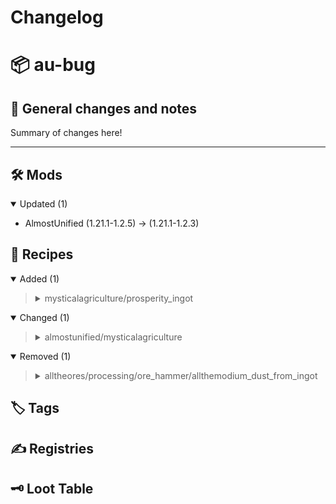 # Changelog

# 📦 au-bug

## 📰 General changes and notes

Summary of changes here!

---

## 🛠️ Mods

<details open>
<summary>Updated (1)</summary>

- AlmostUnified (1.21.1-1.2.5) -> (1.21.1-1.2.3)

</details>

## 🍳 Recipes

<details open>
<summary>Added (1)</summary>
<blockquote>

<details>
<summary>mysticalagriculture/prosperity_ingot</summary>

```diff
+{
+  type: "crafting_shaped"
+  pattern: [
+    " # "
+    "#I#"
+    " # "
+  ]
+  key: {
+    #: {
+      item: "mysticalagriculture:prosperity_shard"
+    }
+    I: {
+      tag: "c:ingots/iron"
+    }
+  }
+  result: {
+    id: "mysticalagriculture:prosperity_ingot"
+  }
+}

```


</details>

</blockquote>

</details>

<details open>
<summary>Changed (1)</summary>
<blockquote>

<details>
<summary>almostunified/mysticalagriculture</summary>

```diff
 {
   type: "almostunified:client_recipe_tracker"
   namespace: "mysticalagriculture"
   recipes: [
     "1$augment/haste_i"
     "1$augment/haste_ii"
     "1$augment/haste_iii"
     "1$augment/luck_i"
     "1$augment/luck_ii"
     "1$augment/luck_iii"
     "1$awakened_supremium_gemstone"
     "1$awakened_supremium_ingot"
     "1$enchanter/breach"
     "1$enchanter/density"
     "1$enchanter/efficiency"
     "1$enchanter/fortune"
     "1$enchanter/impaling"
     "1$enchanter/looting"
     "1$enchanter/luck_of_the_sea"
     "1$enchanter/sweeping_edge"
     "1$essence/appliedenergistics2/silicon_press"
     "1$essence/extremereactors2/yellorium_ingot"
     "1$essence/mekanism/fluorite"
     "1$essence/mekanism/osmium_ingot"
     "1$furnace"
     "1$gear/inferium_axe"
     "1$gear/inferium_boots"
     "1$gear/inferium_bow"
     "1$gear/inferium_chestplate"
     "1$gear/inferium_crossbow"
     "1$gear/inferium_fishing_rod"
     "1$gear/inferium_helmet"
     "1$gear/inferium_hoe"
     "1$gear/inferium_leggings"
     "1$gear/inferium_pickaxe"
     "1$gear/inferium_scythe"
     "1$gear/inferium_shears"
     "1$gear/inferium_shovel"
     "1$gear/inferium_sickle"
     "1$gear/inferium_sword"
     "1$gear/inferium_watering_can"
     "1$imperium_gemstone"
     "1$imperium_ingot"
     "1$inferium_gemstone"
     "1$inferium_gemstone_block"
     "1$inferium_growth_accelerator"
     "1$inferium_ingot"
     "1$inferium_ingot_block"
     "1$inferium_ingot_recraft"
     "1$inferium_ingot_uncraft"
     "1$inferium_upgrade"
     "1$prosperity_gemstone_block"
     "1$prosperity_ingot_block"
+    "1$prosperity_ingot_recraft"
     "1$prosperity_ingot_uncraft"
     "1$prudentium_gemstone"
     "1$prudentium_ingot"
     "1$soulium_gemstone"
     "1$soulium_ingot"
     "1$supremium_gemstone"
     "1$supremium_ingot"
     "1$tertium_gemstone"
     "1$tertium_ingot"
     "1$upgrade_base"
-    "3$prosperity_ingot_recraft"
   ]
 }

```


</details>

</blockquote>

</details>

<details open>
<summary>Removed (1)</summary>
<blockquote>

<details>
<summary>alltheores/processing/ore_hammer/allthemodium_dust_from_ingot</summary>

```diff
-{
-  type: "minecraft:crafting_shapeless"
-  result: {
-    id: "allthemodium:allthemodium_dust"
-    count: 1
-  }
-  ingredients: [
-    {
-      tag: "c:ingots/allthemodium"
-    }
-    {
-      tag: "alltheores:ore_hammers"
-    }
-  ]
-  _kubejs_changed_marker: true
-}

```


</details>

</blockquote>

</details>

## 🏷️ Tags

## ✍️ Registries

## 🗝️ Loot Table

